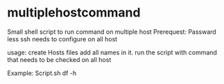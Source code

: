 # multiplehostcommand
Small shell script to run command on multiple host 
Prerequest:
Passward less ssh needs to configure on all host

usage:
create Hosts files add all names in it.
run the script with command that needs to be checked on all host 

Example:
Script.sh df -h
